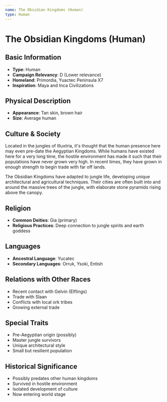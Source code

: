 ```yaml
---
name: The Obsidian Kingdoms (Human)
type: Human
---
```


# The Obsidian Kingdoms (Human)

## Basic Information
- **Type**: Human
- **Campaign Relevancy**: D (Lower relevance)
- **Homeland**: Primordia, Yuactec Peninsula X7
- **Inspiration**: Maya and Inca Civilizations

## Physical Description
- **Appearance**: Tan skin, brown hair
- **Size**: Average human

## Culture & Society
Located in the jungles of Illuxtria, it's thought that the human presence here may even pre-date the Aegyptian Kingdoms. While humans have existed here for a very long time, the hostile environment has made it such that their populations have never grown very high. In recent times, they have grown in enough strength to begin trade with far off lands.

The Obsidian Kingdoms have adapted to jungle life, developing unique architectural and agricultural techniques. Their cities are often built into and around the massive trees of the jungle, with elaborate stone pyramids rising above the canopy.

## Religion
- **Common Deities**: Gia (primary)
- **Religious Practices**: Deep connection to jungle spirits and earth goddess

## Languages
- **Ancestral Language**: Yucatec
- **Secondary Languages**: Orruk, Ysoki, Entish

## Relations with Other Races
- Recent contact with Gelvin (Elflings)
- Trade with Slaan
- Conflicts with local ork tribes
- Growing external trade

## Special Traits
- Pre-Aegyptian origin (possibly)
- Master jungle survivors
- Unique architectural style
- Small but resilient population

## Historical Significance
- Possibly predates other human kingdoms
- Survived in hostile environment
- Isolated development of culture
- Now entering world stage